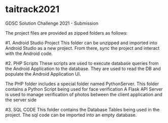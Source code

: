 # taitrack2021
GDSC Solution Challenge 2021 - Submission

The project files are provided as zipped folders as follows:

#1. Android Studio Project 
This folder can be unzipped and imported into Android Studio as a new project.
From there, sync the project and interact with the Android code.

#2. PHP Scripts
These scripts are used to execute database queries from the Android Application to the database.
They are used to read the DB and populate the Android Application UI.

The PHP folder includes a special folder named PythonServer.
This folder contains a Python Script being used for face verification
A Flask API Server is used to manage verification of photos between the client application and the server side


#3. SQL CODE
This folder contains the Database Tables being used in the project.
The sql code can be imported into an empty database.
